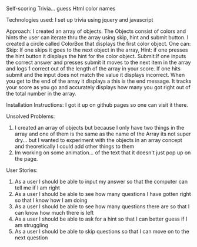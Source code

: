 Self-scoring Trivia... guess Html color names

Technologies used: I set up trivia using jquery and javascript

Approach: I created an array of objects. The Objects consist of colors and hints the user can iterate thru the array using skip, hint and submit button. I created a circle called ColorBox that displays the first color object. One can:
 Skip: If one skips it goes to the next object in the array,
 Hint: if one presses the hint button it displays the hint for the color object.
 Submit:If one inputs the correct answer and presses submit it moves to the next item in the array and logs 1 correct out of the length of the array in your score. If one hits submit and the input does not match the value it displays incorrect.
When you get to the end of the array it displays a this is the end message. It tracks your score as you go and accurately displays how many you got right out of the total number in the array.

Installation Instructions: I got it up on github pages so one can visit it there.

Unsolved Problems:
1. I created an array of objects but because I only have two things in the array and one of them is the same as the name of the Array its not super dry... but I wanted to experiment with the objects in an array concept and theoretically I could add other things to them
3. Im working on some animation... of the text that it doesn't just pop up on the page. 

User Stories:
1. As a user I should be able to input my answer so that the computer can tell me if I am right
2. As a user I should be able to see how many questions I have gotten right so that I know how I am doing
3. As a user I should be able to see how many questions there are so that I can know how much there is left
4. As a user I should be able to ask for a hint so that I can better guess if I am struggling
5. As a user I should be able to skip questions so that I can move on to the next question

